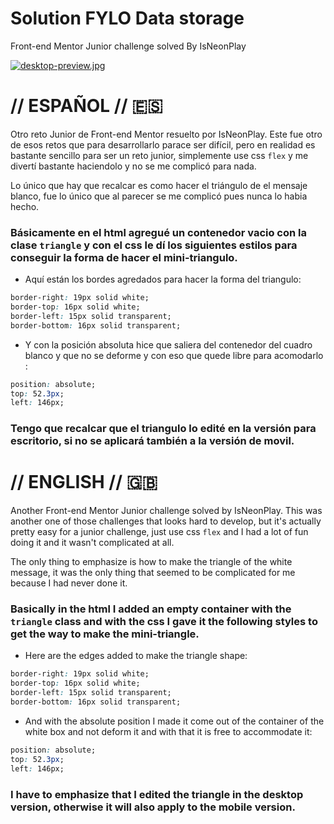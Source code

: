 # Solution FYLO Data storage
Front-end Mentor Junior challenge solved By IsNeonPlay

[![desktop-preview.jpg](https://i.postimg.cc/9Qtg0Dnv/desktop-preview.jpg)](https://postimg.cc/Yv0zyCk3)

# // ESPAÑOL // 🇪🇸 

Otro reto Junior de Front-end Mentor resuelto por IsNeonPlay. Este fue otro de esos retos que para desarrollarlo parace ser difícil, pero en realidad es bastante sencillo para ser un reto junior, simplemente use css `flex` y me divertí bastante haciendolo y no se me complicó para nada.

Lo único que hay que recalcar es como hacer el triángulo de el mensaje blanco, fue lo único que al parecer se me complicó pues nunca lo habia hecho.

### Básicamente en el html agregué un contenedor vacio con la clase `triangle` y con el css le dí los siguientes estilos para conseguir la forma de hacer el mini-triangulo.

- Aquí están los bordes agredados para hacer la forma del triangulo:

```css
border-right: 19px solid white;
border-top: 16px solid white;
border-left: 15px solid transparent;
border-bottom: 16px solid transparent;
```


- Y con la posición absoluta hice que saliera del contenedor del cuadro blanco y que no se deforme y con eso que quede libre para acomodarlo :

```css
position: absolute;
top: 52.3px;
left: 146px;
```

### Tengo que recalcar que el triangulo lo edité en la versión para escritorio, si no se aplicará también a la versión de movil.


# // ENGLISH // 🇬🇧 

Another Front-end Mentor Junior challenge solved by IsNeonPlay. This was another one of those challenges that looks hard to develop, but it's actually pretty easy for a junior challenge, just use css `flex` and I had a lot of fun doing it and it wasn't complicated at all.

The only thing to emphasize is how to make the triangle of the white message, it was the only thing that seemed to be complicated for me because I had never done it.

### Basically in the html I added an empty container with the `triangle` class and with the css I gave it the following styles to get the way to make the mini-triangle.

- Here are the edges added to make the triangle shape:

```css
border-right: 19px solid white;
border-top: 16px solid white;
border-left: 15px solid transparent;
border-bottom: 16px solid transparent;
```


- And with the absolute position I made it come out of the container of the white box and not deform it and with that it is free to accommodate it:

```css
position: absolute;
top: 52.3px;
left: 146px;
```

### I have to emphasize that I edited the triangle in the desktop version, otherwise it will also apply to the mobile version.
